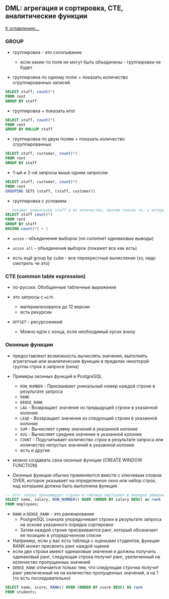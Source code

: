 ## DML: агрегация и сортировка, CTE, аналитические функции

[К оглавлению...](/README.md)

### GROUP

- группировка - это схлопывание
  - если какие-то поля не могут быть объединены - группировки не будет

- группировка по одному полю + показать количество сгруппированных записей

```sql
SELECT staff, count(*)
FROM rent
GROUP BY staff
```

- группировка + показать итог

```sql
SELECT staff, count(*)
FROM rent
GROUP BY ROLLUP staff
```

- группировка по двум полям + показать количество сгруппированных

```sql
SELECT staff, customer, count(*)
FROM rent
GROUP BY staff
```

- 1-ый и 2-ой запросы выше одним запросом

```sql
SELECT staff, customer, count(*)
FROM rent
GROUPING SETS (staff, (staff, customer))
```

- группировка с условием

```sql
-- покажет уникальные staff и их количество, причем только те, у которых кол-во > 1
SELECT staff count(*)
FROM rent
GROUP BY staff
HAVING count(*) > 1
```

- `union` - объединение выборок (но схлопнет одинаковые выводы)
- `union all` - объединения выборок (покажет все как есть)

- есть ещё group by cube - все перекрестные вычисления (хз, надо смотреть че это)

### CTE (common table expression)

- по-русски: Обобщенные табличные выражения
- это запросы с `with`
  - материализовался до 12 версии
  - есть рекурсии

- `OFFSET` - ресурсоемкий
  - Можно идти с конца, если необходимый кусок внизу

### Оконные функции

- предоставляют возможность вычислять значения, выполнять агрегатные или аналитические функции в пределах некоторой
  группы строк в запросе (окна)

- Примеры оконных функций в PostgreSQL
  - `ROW_NUMBER` - Присваивает уникальный номер каждой строке в результате запроса
  - `RANK`
  - `DENSE_RANK`
  - `LAG` - Возвращает значение из предыдущей строки в указанной колонке
  - `LEAD` - Возвращает значение из следующей строки в указанной колонке
  - `SUM` - Вычисляет сумму значений в указанной колонке
  - `AVG` - Вычисляет среднее значение в указанной колонке
  - `COUNT` - Подсчитывает количество строк в результате запроса или количество непустых значений в указанной колонке
  - есть и другие

- можно создавать свои оконные функции (CREATE WINDOW FUNCTION)
- Оконные функции обычно применяются вместе с ключевым словом OVER, которое указывает на определенное окно или набор
  строк, над которыми должна быть выполнена функция.

```sql
-- Этот запрос пронумерует строки в таблице employees в порядке убывания зарплаты и вернет столбцы name, salary и rank.
SELECT name, salary, ROW_NUMBER() OVER (ORDER BY salary DESC) as rank
FROM employees;
```

- `RANK` и `DENSE_RANK` - это ранжирование
  - PostgreSQL сначала упорядочивает строки в результате запроса на основе указанного порядка сортировки
  - Затем каждой строке присваивается ранг, который обозначает ее позицию в упорядоченном списке
- Например, если у вас есть таблица с оценками студентов, функция RANK может присвоить ранг каждой оценке
- если две строки имеют одинаковые значения и должны получить одинаковый ранг, следующая строка получит ранг,
  увеличенный на количество пропущенных значений
- `DENSE_RANK` отличается только тем, что следующая строчка получит ранг увеличенный не на количество пропущенных
  значений, а на 1 (то есть последовательно)

```sql
SELECT name, score, RANK() OVER (ORDER BY score DESC) AS rank
FROM students;
```
